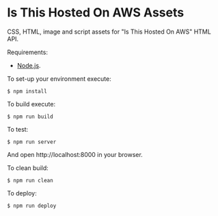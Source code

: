 # Is This Hosted On AWS Assets

CSS, HTML, image and script assets for "Is This Hosted On AWS" HTML API.

Requirements:

  * [Node.js](http://nodejs.org/).

To set-up your environment execute:

    $ npm install

To build execute:

    $ npm run build

To test:

    $ npm run server

And open http://localhost:8000 in your browser.

To clean build:

    $ npm run clean

To deploy:

    $ npm run deploy
